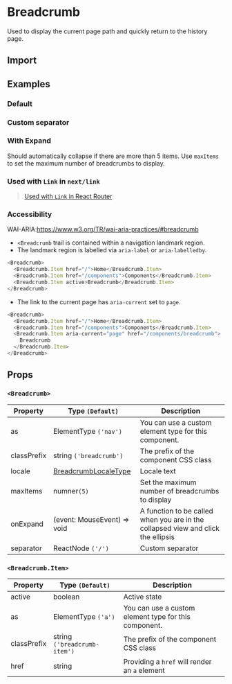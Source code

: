 # Breadcrumb

Used to display the current page path and quickly return to the history page.

## Import

<!--{include:(components/breadcrumb/fragments/import.md)}-->

## Examples

### Default

<!--{include:`basic.md`}-->

### Custom separator

<!--{include:`separator.md`}-->

### With Expand

Should automatically collapse if there are more than 5 items. Use `maxItems` to set the maximum number of breadcrumbs to display.

<!--{include:`max-items.md`}-->

### Used with `Link` in `next/link`

<!--{include:`with-router.md`}-->

> [ Used with `Link` in React Router](/guide/composition/#react-router-dom)

### Accessibility

WAI-ARIA:https://www.w3.org/TR/wai-aria-practices/#breadcrumb

- `<Breadcrumb` trail is contained within a navigation landmark region.
- The landmark region is labelled via `aria-label` or `aria-labelledby`.

```js
<Breadcrumb>
  <Breadcrumb.Item href="/">Home</Breadcrumb.Item>
  <Breadcrumb.Item href="/components">Components</Breadcrumb.Item>
  <Breadcrumb.Item active>Breadcrumb</Breadcrumb.Item>
</Breadcrumb>
```

- The link to the current page has `aria-current` set to `page`.

```js
<Breadcrumb>
  <Breadcrumb.Item href="/">Home</Breadcrumb.Item>
  <Breadcrumb.Item href="/components">Components</Breadcrumb.Item>
  <Breadcrumb.Item aria-current="page" href="/components/breadcrumb">
    Breadcrumb
  </Breadcrumb.Item>
</Breadcrumb>
```

## Props

### `<Breadcrumb>`

| Property    | Type `(Default)`                                | Description                                                                       |
| ----------- | ----------------------------------------------- | --------------------------------------------------------------------------------- |
| as          | ElementType `('nav')`                           | You can use a custom element type for this component.                             |
| classPrefix | string `('breadcrumb')`                         | The prefix of the component CSS class                                             |
| locale      | [BreadcrumbLocaleType](/guide/i18n/#breadcrumb) | Locale text                                                                       |
| maxItems    | numner`(5)`                                     | Set the maximum number of breadcrumbs to display                                  |
| onExpand    | (event: MouseEvent) => void                     | A function to be called when you are in the collapsed view and click the ellipsis |
| separator   | ReactNode `('/')`                               | Custom separator                                                                  |

### `<Breadcrumb.Item>`

| Property    | Type `(Default)`             | Description                                           |
| ----------- | ---------------------------- | ----------------------------------------------------- |
| active      | boolean                      | Active state                                          |
| as          | ElementType `('a')`          | You can use a custom element type for this component. |
| classPrefix | string `('breadcrumb-item')` | The prefix of the component CSS class                 |
| href        | string                       | Providing a `href` will render an `a` element         |
